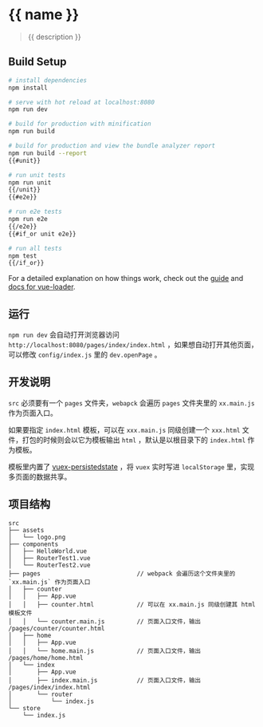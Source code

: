 # {{ name }}

> {{ description }}

## Build Setup

``` bash
# install dependencies
npm install

# serve with hot reload at localhost:8080
npm run dev

# build for production with minification
npm run build

# build for production and view the bundle analyzer report
npm run build --report
{{#unit}}

# run unit tests
npm run unit
{{/unit}}
{{#e2e}}

# run e2e tests
npm run e2e
{{/e2e}}
{{#if_or unit e2e}}

# run all tests
npm test
{{/if_or}}
```

For a detailed explanation on how things work, check out the [guide](http://vuejs-templates.github.io/webpack/) and [docs for vue-loader](http://vuejs.github.io/vue-loader).

## 运行

`npm run dev` 会自动打开浏览器访问 `http://localhost:8080/pages/index/index.html` ，如果想自动打开其他页面，可以修改 `config/index.js` 里的 `dev.openPage` 。

## 开发说明

`src` 必须要有一个 `pages` 文件夹，`webapck` 会遍历 `pages` 文件夹里的 `xx.main.js` 作为页面入口。

如果要指定 `index.html` 模板，可以在 `xxx.main.js` 同级创建一个 `xxx.html` 文件，打包的时候则会以它为模板输出 `html` ，默认是以根目录下的 `index.html` 作为模板。

模板里内置了 [vuex-persistedstate](https://github.com/robinvdvleuten/vuex-persistedstate) ，将 `vuex` 实时写进 `localStorage` 里，实现多页面的数据共享。

## 项目结构

```
src
├── assets
│   └── logo.png
├── components
│   ├── HelloWorld.vue
│   ├── RouterTest1.vue
│   └── RouterTest2.vue
├── pages                           // webpack 会遍历这个文件夹里的 `xx.main.js` 作为页面入口
│   ├── counter
│   │   ├── App.vue
│   │   ├── counter.html            // 可以在 xx.main.js 同级创建其 html 模板文件
│   │   └── counter.main.js         // 页面入口文件，输出 /pages/counter/counter.html
│   ├── home
│   │   ├── App.vue
│   │   └── home.main.js            // 页面入口文件，输出 /pages/home/home.html
│   └── index
│       ├── App.vue
│       ├── index.main.js           // 页面入口文件，输出 /pages/index/index.html
│       └── router
│           └── index.js
└── store
    └── index.js
```
